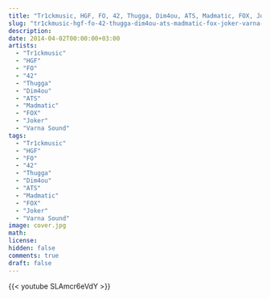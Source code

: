 ```yaml
---
title: "Tr1ckmusic, HGF, FO, 42, Thugga, Dim4ou, ATS, Madmatic, FOX, Joker, Varna Sound - Кой Те Излъга?"
slug: "tr1ckmusic-hgf-fo-42-thugga-dim4ou-ats-madmatic-fox-joker-varna-sound-koy-te-izlaga"
description: 
date: 2014-04-02T00:00:00+03:00
artists:
  - "Tr1ckmusic"
  - "HGF"
  - "FO"
  - "42"
  - "Thugga"
  - "Dim4ou"
  - "ATS"
  - "Madmatic"
  - "FOX"
  - "Joker"
  - "Varna Sound"
tags:
  - "Tr1ckmusic"
  - "HGF"
  - "FO"
  - "42"
  - "Thugga"
  - "Dim4ou"
  - "ATS"
  - "Madmatic"
  - "FOX"
  - "Joker"
  - "Varna Sound"
image: cover.jpg
math: 
license: 
hidden: false
comments: true
draft: false
---
```


{{< youtube SLAmcr6eVdY >}}
